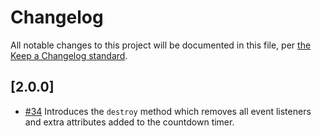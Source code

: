 # Changelog

All notable changes to this project will be documented in this file, per [the Keep a Changelog standard](http://keepachangelog.com/).

## [2.0.0]
- [#34](https://github.com/10up/component-library/pull/34) Introduces the `destroy` method which removes all event listeners and extra attributes added to the countdown timer.
